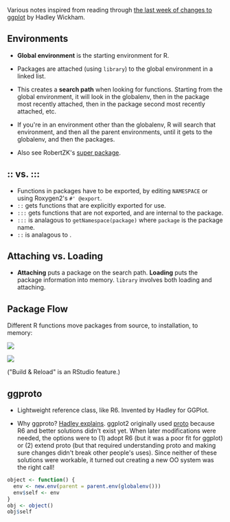 Various notes inspired from reading through [the last week of changes to ggplot](https://github.com/hadley/ggplot2/compare/87ea9df240d5254c4a583fec2c8291ce1c2b5847...81a00473f482c6287debcea01d22a089e10e2c96) by Hadley Wickham.


## Environments

* **Global environment** is the starting environment for R.

* Packages are attached (using `library`) to the global environment in a linked list.

* This creates a **search path** when looking for functions.  Starting from the global environment, it will look in the globalenv, then in the package most recently attached, then in the package second most recently attached, etc.

* If you're in an environment other than the globalenv, R will search that environment, and then all the parent environments, until it gets to the globalenv, and then the packages.

* Also see RobertZK's [super package](https://github.com/robertzk/super).


## :: vs. :::

* Functions in packages have to be exported, by editing `NAMESPACE` or using Roxygen2's `#' @export`.
* `::` gets functions that are explicitly exported for use.
* `:::` gets functions that are not exported, and are internal to the package.
* `:::` is analagous to `getNamespace(package)` where `package` is the package name.
* `::` is analagous to .


## Attaching vs. Loading

* **Attaching** puts a package on the search path.  **Loading** puts the package information into memory.  `library` involves both loading and attaching.


## Package Flow

Different R functions move packages from source, to installation, to memory:

![](http://r-pkgs.had.co.nz/diagrams/installation.png)

![](http://r-pkgs.had.co.nz/diagrams/loading.png)

("Build & Reload" is an RStudio feature.)


## ggproto

* Lightweight reference class, like R6.  Invented by Hadley for GGPlot.

* Why ggproto?  [Hadley explains](https://github.com/hadley/ggplot2/blob/master/vignettes/extending-ggplot2.Rmd).  ggplot2 originally used [proto](https://cran.r-project.org/web/packages/proto) because R6 and better solutions didn't exist yet.  When later modifications were needed, the options were to (1) adopt R6 (but it was a poor fit for ggplot) or (2) extend proto (but that required understanding proto and making sure changes didn't break other people's uses).  Since neither of these solutions were workable, it turned out creating a new OO system was the right call!

```R
object <- function() {
  env <- new.env(parent = parent.env(globalenv()))  
  env$self <- env
}
obj <- object()
obj$self
```

